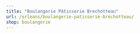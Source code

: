 ```yaml
---
title: "Boulangerie Pâtisserie Brechotteau"
url: /orleans/boulangerie-patisserie-brechotteau/
shop: boulangerie
---
```

